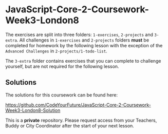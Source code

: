 # JavaScript-Core-2-Coursework-Week3-London8

The exercises are split into three folders: `1-exercises`, `2-projects` and `3-extra`.
All challenges in `1-exercises` and `2-projects` folders **must** be completed for homework by the following lesson with the exception of the `Advanced Challenges` in `2-projects/1-todo-list`.

The `3-extra` folder contains exercises that you can complete to challenge yourself, but are not required for the following lesson.

## Solutions

The solutions for this coursework can be found here:

https://github.com/CodeYourFuture/JavaScript-Core-2-Coursework-Week3-London8-Solution

This is a **private** repository. Please request access from your Teachers, Buddy or City Coordinator after the start of your next lesson.
